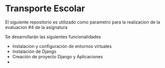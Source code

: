 # Transporte Escolar

El siguiente repositorio es utilizado como parametro para la realizacion de la evaluacion #4 de la asignatura

Se desarrollarán las siguientes funcionalidades

* Instalacion y configuración de entornos virtuales
* Instalación de Django
* Creación de proyecto Django y Aplicaciones
*
